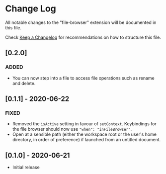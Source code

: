 # Change Log

All notable changes to the "file-browser" extension will be documented in this file.

Check [Keep a Changelog](http://keepachangelog.com/) for recommendations on how to structure this
file.

## [0.2.0]

### ADDED

-   You can now step into a file to access file operations such as rename and delete.

## [0.1.1] - 2020-06-22

### FIXED

-   Removed the `isActive` setting in favour of `setContext`. Keybindings for the file browser
    should now use `"when": "inFileBrowser"`.
-   Open at a sensible path (either the workspace root or the user's home directory, in order of
    preference) if launched from an untitled document.

## [0.1.0] - 2020-06-21

-   Initial release
